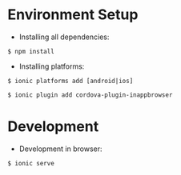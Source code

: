 # Environment Setup

* Installing all dependencies:
```
$ npm install
```

* Installing platforms:
```
$ ionic platforms add [android|ios]
```
```
$ ionic plugin add cordova-plugin-inappbrowser
```

# Development

* Development in browser:
```
$ ionic serve
```
